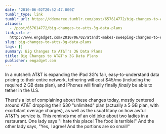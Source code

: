 ```yaml
---
date: '2010-06-02T20:52:47.000Z'
tumblr_type: link
tumblr_url: https://ddemaree.tumblr.com/post/657614772/big-changes-to-atts-3g-data-plans
aliases:
  - /post/657614772/big-changes-to-atts-3g-data-plans
link_url: >-
  http://www.engadget.com/2010/06/02/atandt-makes-sweeping-changes-to-data-plans-iphone-tethering-comi/
slug: big-changes-to-atts-3g-data-plans
tags: []
summary: Big Changes to AT&T's 3G Data Plans
title: Big Changes to AT&T's 3G Data Plans
publisher: engadget.com
---
```


In a nutshell: AT&T is expanding the iPad 3G's fair, easy-to-understand data pricing to their entire network, tethering will cost $45/mo (including the required 2 GB data plan), and iPhones will finally finally _finally_ be able to tether in the U.S.

There's a lot of complaining about these changes today, mostly centered around AT&T dropping their $30 "unlimited" plan (actually a 5 GB plan, with exorbitant overage charges), as well as the usual litany on how awful AT&T's service is. This reminds me of an old joke about two ladies in a restaurant. One lady says "I hate this place! The food is terrible!" And the other lady says, "Yes, I agree! And the portions are so small!"
